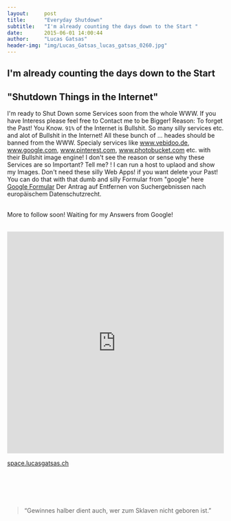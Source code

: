 ```yaml
---
layout:     post
title:      "Everyday Shutdown"
subtitle:   "I'm already counting the days down to the Start "
date:       2015-06-01 14:00:44
author:     "Lucas Gatsas"
header-img: "img/Lucas_Gatsas_lucas_gatsas_0260.jpg"
---
```

<h2 class="section-heading">I'm already counting the days down to the Start</h2>
<h2 class="section-heading">"Shutdown Things in the Internet"</h2>

I'm ready to Shut Down some Services soon from the whole WWW. If you have Interess please feel free to Contact me to be Bigger!
Reason: To forget the Past! You Know. <code>91%</code> of the Internet is Bullshit. So many silly services etc. and alot of Bullshit in the Internet!
All these bunch of ... heades should be banned from the WWW. Specialy services like www.vebidoo.de, www.google.com, www.pinterest.com, www.photobucket.com etc. with their Bullshit image engine! I don't see the reason or sense why these Services are so Important? Tell me? ! I can run a host to uplaod and show my Images. Don't need these silly Web Apps! if you want delete your Past! You can do that with that dumb and silly Formular from "google" here <a href="https://support.google.com/legal/contact/lr_eudpa?product=websearch&hl=de"> Google Formular</a> Der Antrag auf Entfernen von Suchergebnissen nach europäischem Datenschutzrecht. 

<br> More to follow soon! Waiting for my Answers from Google!

<br>
<iframe width="100%" height="515" src="https://www.youtube.com/embed/Gi9tJ8QoBus" frameborder="0" allowfullscreen></iframe>

<a href="http://space.lucasgatsas.ch/">space.lucasgatsas.ch</a>

<br><br>


<br>
<blockquote>
“Gewinnes halber dient auch, wer zum Sklaven nicht geboren ist.” 
</blockquote>

